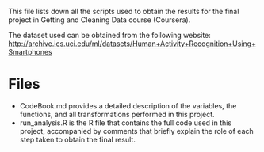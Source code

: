 This file lists down all the scripts used to obtain the results for the final project in Getting and Cleaning Data course (Coursera). 

The dataset used can be obtained from the following website: http://archive.ics.uci.edu/ml/datasets/Human+Activity+Recognition+Using+Smartphones 

# Files
- CodeBook.md provides a detailed description of the variables, the functions, and all transformations performed in this project.
- run_analysis.R is the R file that contains the full code used in this project, accompanied by comments that briefly explain the role of each step taken to obtain the final result. 


